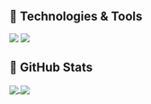 <!--
**AlexandrSoshenko/AlexandrSoshenko** is a ✨ _special_ ✨ repository because its `README.md` (this file) appears on your GitHub profile.

Here are some ideas to get you started:

- 🔭 I’m currently working on ...
- 🌱 I’m currently learning ...
- 👯 I’m looking to collaborate on ...
- 🤔 I’m looking for help with ...
- 💬 Ask me about ...
- 📫 How to reach me: ...
- 😄 Pronouns: ...
- ⚡ Fun fact: ...
-->

## 🔧 Technologies & Tools
![](https://img.shields.io/badge/Editor-PyCharm-informational?style=flat&logo=pycharm&logoColor=white&color=ffa500)
![](https://img.shields.io/badge/Code-Python-informational?style=flat&logo=python&logoColor=white&color=ffa500)

## &#127919; GitHub Stats
<a href="">
  <img align="center" src="https://github-readme-stats.vercel.app/api/top-langs/?username=AlexandrSoshenko" />
</a>
<a href="">
  <img align="center" src="https://github-readme-stats.vercel.app/api?username=AlexandrSoshenko&show_icons=true&line_height=27&count_private=true"/>
</a>
